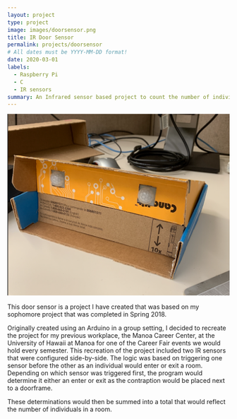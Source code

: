 ```yaml
---
layout: project
type: project
image: images/doorsensor.png
title: IR Door Sensor
permalink: projects/doorsensor
# All dates must be YYYY-MM-DD format!
date: 2020-03-01
labels:
  - Raspberry Pi
  - C
  - IR sensors
summary: An Infrared sensor based project to count the number of individuals entering and exiting a room.
---
```


<img class="ui medium right floated rounded image" src="../images/doorsensor.png">

This door sensor is a project I have created that was based on my sophomore project that was completed in Spring 2018.

Originally created using an Arduino in a group setting, I decided to recreate the project for my previous workplace, the Manoa Career Center, at the University of Hawaii at Manoa for one of the Career Fair events we would hold every semester. This recreation of the project included two IR sensors that were configured side-by-side. The logic was based on triggering one sensor before the other as an individual would enter or exit a room. Depending on which sensor was triggered first, the program would determine it either an enter or exit as the contraption would be placed next to a doorframe.

These determinations would then be summed into a total that would reflect the number of individuals in a room.
 
